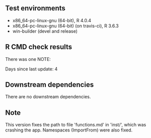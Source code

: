 ## Test environments
* x86_64-pc-linux-gnu (64-bit), R 4.0.4
* x86_64-pc-linux-gnu (64-bit) (on travis-ci), R 3.6.3
* win-builder (devel and release)

## R CMD check results
There was one NOTE:

Days since last update: 4

## Downstream dependencies
There are no downstream dependencies.

## Note
This version fixes the path to file 'functions.md' in 'inst/', which was
crashing the app.
Namespaces (ImportFrom) were also fixed.
